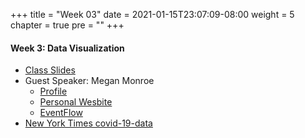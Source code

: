 +++
title = "Week 03"
date = 2021-01-15T23:07:09-08:00
weight = 5
chapter = true
pre = "<b></b>"
+++

#### Week 3: Data Visualization
  - [Class Slides](https://docs.google.com/presentation/d/1_Uh95qtVTvW7ptP6-seTcxI9OMMTG_T16nZ7OLu1M00/edit?usp=sharing)
  - Guest Speaker: Megan Monroe
    - [Profile](https://engineering.tufts.edu/people/faculty/megan-monroe)
    - [Personal Wesbite](https://madeyjay.com)
    - [EventFlow](https://hcil.umd.edu/eventflow/)
  - [New York Times covid-19-data](https://github.com/nytimes/covid-19-data)
